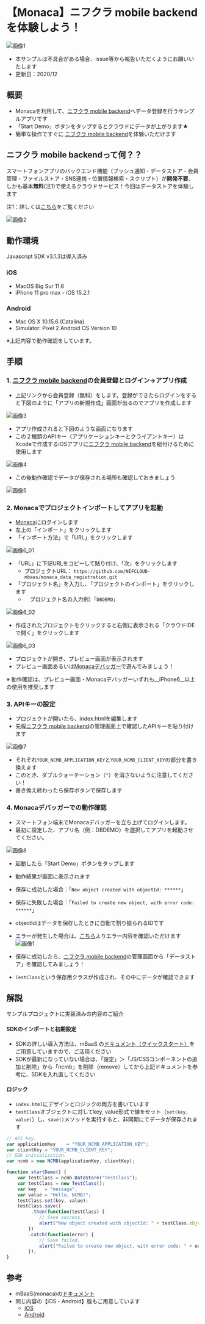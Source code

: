 # 【Monaca】ニフクラ mobile backend を体験しよう！
![画像1](/readme-img/001.png)

<!-- PJ Update 2020/12 -->
<!-- JS SDK Ver. 3.1.1-->


* 本サンプルは不具合がある場合、issue等から報告いただくようにお願いいたします
* 更新日：2020/12

## 概要
* Monacaを利用して、[ニフクラ mobile backend](https://mbaas.nifcloud.com/)へデータ登録を行うサンプルアプリです
 * 「Start Demo」ボタンをタップするとクラウドにデータが上がります★
* 簡単な操作ですぐに [ニフクラ mobile backend](https://mbaas.nifcloud.com/)を体験いただけます

## ニフクラ mobile backendって何？？
スマートフォンアプリのバックエンド機能（プッシュ通知・データストア・会員管理・ファイルストア・SNS連携・位置情報検索・スクリプト）が**開発不要**、しかも基本**無料**(注1)で使えるクラウドサービス！今回はデータストアを体験します

注1：詳しくは[こちら](https://mbaas.nifcloud.com/price.htm)をご覧ください

![画像2](/readme-img/002.png)

## 動作環境

Javascript SDK v3.1.3は導入済み

### iOS

* MacOS Big Sur 11.6
* iPhone 11 pro max - iOS 15.2.1

### Android

* Mac OS X 10.15.6 (Catalina)
* Simulator: Pixel 2 Android OS Version 10

※上記内容で動作確認をしています。


## 手順
### 1. [ニフクラ mobile backend](https://mbaas.nifcloud.com/)の会員登録とログイン→アプリ作成

* 上記リンクから会員登録（無料）をします。登録ができたらログインをすると下図のように「アプリの新規作成」画面が出るのでアプリを作成します

![画像3](/readme-img/003.png)

* アプリ作成されると下図のような画面になります
* この２種類のAPIキー（アプリケーションキーとクライアントキー）はXcodeで作成するiOSアプリに[ニフクラ mobile backend](https://mbaas.nifcloud.com/)を紐付けるために使用します

![画像4](/readme-img/004.png)

* この後動作確認でデータが保存される場所も確認しておきましょう

![画像5](/readme-img/005.png)

### 2. Monacaでプロジェクトインポートしてアプリを起動

* [Monaca](https://ja.monaca.io/)にログインします
* 左上の「インポート」をクリックします
* 「インポート方法」で「URL」をクリックします

![画像6_01](/readme-img/006_01.png)

* 「URL」に下記URLをコピーして貼り付け、「次」をクリックします
  * プロジェクトURL： `https://github.com/NIFCLOUD-mbaas/monaca_data_registration.git`
* 「プロジェクト名」を入力し、「プロジェクトのインポート」をクリックします
  * 　プロジェクト名の入力例）「`DBDEMO`」

![画像6_02](/readme-img/006_02.png)

* 作成されたプロジェクトをクリックすると右側に表示される「クラウドIDEで開く」をクリックします

![画像6_03](/readme-img/006_03.png)

* プロジェクトが開き、プレビュー画面が表示されます
* プレビュー画面あるいは[Monacaデバッガー](https://ja.monaca.io/debugger.html)で遊んでみましょう！

※ 動作確認は、プレビュー画面・Monacaデバッガーいずれも__iPhone6__以上の使用を推奨します

### 3. APIキーの設定

* プロジェクトが開いたら、index.htmlを編集します
* 先程[ニフクラ mobile backend](https://mbaas.nifcloud.com/)の管理画面上で確認したAPIキーを貼り付けます

![画像7](/readme-img/007.png)

* それぞれ`YOUR_NCMB_APPLICATION_KEY`と`YOUR_NCMB_CLIENT_KEY`の部分を書き換えます
 * このとき、ダブルクォーテーション（`"`）を消さないように注意してください！
* 書き換え終わったら保存ボタンで保存します

### 4. Monacaデバッガーでの動作確認
* スマートフォン端末でMonacaデバッガーを立ち上げてログインします。
* 最初に設定した、アプリ名（例：DBDEMO）を選択してアプリを起動させてください。

![画像8](/readme-img/008.png)

* 起動したら「Start Demo」ボタンをタップします
* 動作結果が画面に表示されます
 * 保存に成功した場合：「`New object created with objectId: ******`」
 * 保存に失敗した場合：「`Failed to create new object, with error code: ******`」
* objectIdはデータを保存したときに自動で割り振られるIDです
* エラーが発生した場合は、[こちら](https://mbaas.nifcloud.com/doc/current/rest/common/error.html)よりエラー内容を確認いただけます
![画像1](/readme-img/001.png)

* 保存に成功したら、[ニフクラ mobile backend](https://mbaas.nifcloud.com/)の管理画面から「データストア」を確認してみましょう！
* `TestClass`という保存用クラスが作成され、その中にデータが確認できます

## 解説
サンプルプロジェクトに実装済みの内容のご紹介

#### SDKのインポートと初期設定
 * SDKの詳しい導入方法は、mBaaS の[ドキュメント（クイックスタート）](https://mbaas.nifcloud.com/doc/current/introduction/div_quickstart_javascript_monaca.html)をご用意していますので、ご活用ください
 * SDKが最新になっていない場合は、「設定」＞「JS/CSSコンポーネントの追加と削除」から「ncmb」を削除（remove）してから上記ドキュメントを参考に、SDKを入れ直してください

#### ロジック
 * `index.html`にデザインとロジックの両方を書いています
 * `testClass`オブジェクトに対してkey, value形式で値をセット（`set(key, value)`）し、`save()`メソッドを実行すると、非同期にてデータが保存されます

```javascript
// API key.
var applicationKey    = "YOUR_NCMB_APPLICATION_KEY";
var clientKey = "YOUR_NCMB_CLIENT_KEY";
// SDK initialization.
var ncmb = new NCMB(applicationKey, clientKey);

function startDemo() {
    var TestClass = ncmb.DataStore("TestClass");
    var testClass = new TestClass();
    var key   = "message";
    var value = "Hello, NCMB!";
    testClass.set(key, value);
    testClass.save()
         .then(function(testClass) {
            // Save success.
            alert("New object created with objectId: " + testClass.objectId);
        })
        .catch(function(error) {
            // Save failed.
            alert("Failed to create new object, with error code: " + error.text);
        });
}
```

## 参考
* mBaaS(monaca)の[ドキュメント](https://mbaas.nifcloud.com/doc/current/#/Monaca)
* 同じ内容の【iOS・Android】版もご用意しています
  * [iOS](https://github.com/NIFCLOUD-mbaas/iOS-Objective-C_DB_DEMO)
  * [Android](https://github.com/NIFCLOUD-mbaas/android_data_demo)
